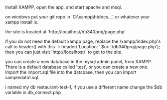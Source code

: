 Install XAMPP, open the app, and start apache and msql.

on windows put your git repo in 'C:\xampp\htdocs\...', or whatever your xampp install is.

the site is located at 'http://localhost/db340proj/page.php'

if you do not need the default xampp page, replace the /xampp/index.php's call to header() with this -> header('Location: '.$uri.'/db340proj/page.php');
then you can just visit 'http://localhost/' to get to the site.

you can create a new database in the mysql admin panel, from XAMPP. There is a default database called 'test', or you can create a new one. Import the import.sql file into the database, then you can import sampledata1.sql.

i named my db restaurant-test-1, if you use a different name change the $db variable in db_connect.php

